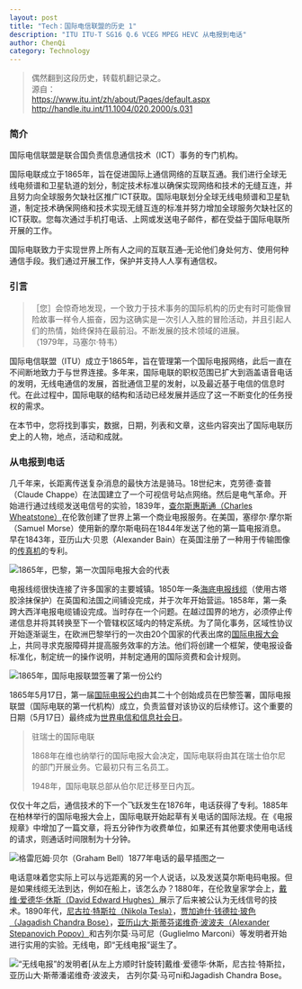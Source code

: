 ```yaml
---
layout: post
title: "Tech：国际电信联盟的历史 1"
description: "ITU ITU-T SG16 Q.6 VCEG MPEG HEVC 从电报到电话"
author: ChenQi
category: Technology
---
```


> 偶然翻到这段历史，转载机翻记录之。  
源自：  
https://www.itu.int/zh/about/Pages/default.aspx  
http://handle.itu.int/11.1004/020.2000/s.031  

### 简介

国际电信联盟是联合国负责信息通信技术（ICT）事务的专门机构。

国际电联成立于1865年，旨在促进国际上通信网络的互联互通。我们进行全球无线电频谱和卫星轨道的划分，制定技术标准以确保实现网络和技术的无缝互连，并且努力向全球服务欠缺社区推广ICT获取。国际电联划分全球无线电频谱和卫星轨道，制定技术确保网络和技术实现无缝互连的标准并努力增加全球服务欠缺社区的ICT获取。您每次通过手机打电话、上网或发送电子邮件，都在受益于国际电联所开展的工作。

国际电联致力于实现世界上所有人之间的互联互通–无论他们身处何方、使用何种通信手段。我们通过开展工作，保护并支持人人享有通信权。

### 引言

>［您］会惊奇地发现，一个致力于技术事务的国际机构的历史有时可能像冒险故事一样令人振奋，因为这确实是一次引人入胜的冒险活动，并且引起人们的热情，始终保持在最前沿。不断发展的技术领域的进展。  
（1979年，马塞尔·特韦）

国际电信联盟（ITU）成立于1865年，旨在管理第一个国际电报网络，此后一直在不间断地致力于与世界连接。多年来，国际电联的职权范围已扩大到涵盖语音电话的发明，无线电通信的发展，首批通信卫星的发射，以及最近基于电信的信息时代。在此过程中，国际电联的结构和活动已经发展并适应了这一不断变化的任务授权的需求。

在本节中，您将找到事实，数据，日期，列表和文章，这些内容突出了国际电联历史上的人物，地点，活动和成就。

### 从电报到电话

几千年来，长距离传送复杂消息的最快方法是骑马。18世纪末，克劳德·查普（Claude Chappe）在法国建立了一个可视信号站点网络。然后是电气革命。开始进行通过线缆发送电信号的实验，1839年，[查尔斯惠斯通（Charles Wheatstone）](https://www.itu.int/itunews/manager/display.asp?lang=en&year=2006&issue=09&ipage=pioneers&ext=html)在伦敦创建了世界上第一个商业电报服务。在美国，塞缪尔·摩尔斯（Samuel Morse）使用新的摩尔斯电码在1844年发送了他的第一篇电报消息。早在1843年，亚历山大·贝恩（Alexander Bain）在英国注册了一种用于传输图像的[传真机](https://www.itu.int/itunews/manager/display.asp?lang=en&year=2007&issue=04&ipage=pioneers&ext=html)的专利。

![1865年，巴黎，第一次国际电报大会的代表](https://www.itu.int/en/history/ImagesConferences/1865-781775-no-caption.jpg)

电报线缆很快连接了许多国家的主要城镇。1850年一条[海底电报线缆](https://www.itu.int/itunews/manager/display.asp?lang=en&year=2006&issue=10&ipage=pioneers&ext=html)（使用古塔胶涂抹保护）在英国和法国之间铺设完成，并于次年开始营运。1858年，第一条跨大西洋电报电缆铺设完成。当时存在一个问题。在越过国界的地方，必须停止传递信息并将其转换至下一个管辖权区域内的特定系统。为了简化事务，区域性协议开始逐渐诞生，在欧洲巴黎举行的一次由20个国家的代表出席的[国际电报大会](http://handle.itu.int/11.1004/020.1000/4.1)上，共同寻求克服障碍并提高服务效率的方法。他们将创建一个框架，使电报设备标准化，制定统一的操作说明，并制定通用的国际资费和会计规则。

![1865年，国际电报联盟签署了第一份公约](https://www.itu.int/en/history/ImagesOverviewOfITUsHistory/1865-Convention-Collage.jpg)

1865年5月17日，第一届[国际电报公约](http://handle.itu.int/11.1004/020.1000/4.1.43.fr.200)由其二十个创始成员在巴黎签署，国际电报联盟（国际电联的第一代机构）成立，负责监督对该协议的后续修订。这个重要的日期（5月17日）最终成为[世界电信和信息社会日](https://www.itu.int/en/wtisd/Pages/about.aspx)。

> 驻瑞士的国际电联
>
> 1868年在维也纳举行的国际电报大会决定，国际电联将由其在瑞士伯尔尼的部门开展业务。它最初只有三名员工。
>
> 1948年，国际电联总部从伯尔尼迁移至日内瓦。

仅仅十年之后，通信技术的下一个飞跃发生在1876年，电话获得了专利。1885年在柏林举行的国际电报大会上，国际电联开始起草有关电话的国际法规。在《电报规章》中增加了一篇文章，将五分钟作为收费单位，如果还有其他要求使用电话线的请求，则通话时间限制为十分钟。

![格雷厄姆·贝尔（Graham Bell）1877年电话的最早插图之一](https://www.itu.int/en/history/ImagesOverviewOfITUsHistory/EarlyTelephone.jpg)

电话意味着您实际上可以与远距离的另一个人说话，以及发送莫尔斯电码电报。但是如果线缆无法到达，例如在船上，该怎么办？1880年，在伦敦皇家学会上，[戴维·爱德华·休斯（David Edward Hughes）](https://www.itu.int/itunews/manager/display.asp?lang=en&year=2007&issue=07&ipage=pioneers&ext=html)展示了后来被公认为无线信号的技术。1890年代，[尼古拉·特斯拉（Nikola Tesla）](https://www.itu.int/itunews/manager/display.asp?lang=en&year=2006&issue=07&ipage=pioneers&ext=html)，[贾加迪什·钱德拉·玻色（Jagadish Chandra Bose）](https://www.itu.int/itunews/manager/display.asp?lang=en&year=2008&issue=07&ipage=34&ext=html)，[亚历山大·斯蒂芬诺维奇·波波夫（Alexander Stepanovich Popov）](https://www.itu.int/net/itunews/issues/2009/09/57.aspx)和古列尔莫·马可尼（Guglielmo Marconi）等发明者开始进行实用的实验。无线电，即“无线电报”诞生了。

![“无线电报”的发明者[从左上方顺时针旋转]戴维·爱德华·休斯，尼古拉·特斯拉，亚历山大·斯蒂潘诺维奇·波波夫， 古列尔莫·马可ni和Jagadish Chandra Bose。](https://www.itu.int/en/history/ImagesOverviewOfITUsHistory/RadioInventorsCollage.jpg)
